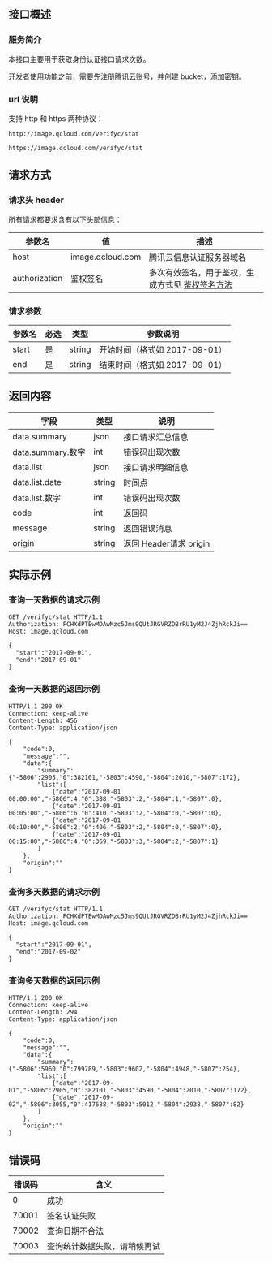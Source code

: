 ## 接口概述

### 服务简介
本接口主要用于获取身份认证接口请求次数。

开发者使用功能之前，需要先注册腾讯云账号，并创建 bucket，添加密钥。

### url 说明
支持 http 和 https 两种协议：

`http://image.qcloud.com/verifyc/stat`

`https://image.qcloud.com/verifyc/stat`

## 请求方式
### 请求头 header
所有请求都要求含有以下头部信息：

| 参数名           | 值                | 描述                                       |
| ------------- | ---------------- | ---------------------------------------- |
| host          | image.qcloud.com | 腾讯云信息认证服务器域名                                |
| authorization | 鉴权签名             | 多次有效签名，用于鉴权，生成方式见 [鉴权签名方法](/document/product/641/12409) |

### 请求参数

| 参数名   | 必选 | 类型     | 参数说明                |
| ----- | ---- | ------ | ------------------- |
| start | 是   | string | 开始时间（格式如 2017-09-01） |
| end   | 是   | string | 结束时间（格式如 2017-09-01） |

## 返回内容

| 字段              | 类型     | 说明               |
| --------------- | ------ | ---------------- |
| data.summary    | json   | 接口请求汇总信息         |
| data.summary.数字 | int    | 错误码出现次数          |
| data.list       | json   | 接口请求明细信息         |
| data.list.date  | string | 时间点              |
| data.list.数字    | int    | 错误码出现次数          |
| code            | int    | 返回码              |
| message         | string | 返回错误消息           |
| origin          | string | 返回 Header请求 origin |

## 实际示例
### 查询一天数据的请求示例
```
GET /verifyc/stat HTTP/1.1
Authorization: FCHXdPTEwMDAwMzc5Jms9QUtJRGVRZDBrRU1yM2J4ZjhRckJi==
Host: image.qcloud.com

{
  "start":"2017-09-01",
  "end":"2017-09-01"
}
```
### 查询一天数据的返回示例

```
HTTP/1.1 200 OK
Connection: keep-alive
Content-Length: 456
Content-Type: application/json

{
	"code":0,
	"message":"",
	"data":{
		"summary":{"-5806":2905,"0":382101,"-5803":4590,"-5804":2010,"-5807":172},
		"list":[
			{"date":"2017-09-01 00:00:00","-5806":4,"0":388,"-5803":2,"-5804":1,"-5807":0},
			{"date":"2017-09-01 00:05:00","-5806":6,"0":410,"-5803":2,"-5804":0,"-5807":0},
			{"date":"2017-09-01 00:10:00","-5806":2,"0":406,"-5803":2,"-5804":0,"-5807":0},
			{"date":"2017-09-01 00:15:00","-5806":4,"0":369,"-5803":3,"-5804":2,"-5807":1}
		]
	},
	"origin":""
}
```

### 查询多天数据的请求示例

```
GET /verifyc/stat HTTP/1.1
Authorization: FCHXdPTEwMDAwMzc5Jms9QUtJRGVRZDBrRU1yM2J4ZjhRckJi==
Host: image.qcloud.com

{
  "start":"2017-09-01",
  "end":"2017-09-02"
}
```
### 查询多天数据的返回示例

```
HTTP/1.1 200 OK
Connection: keep-alive
Content-Length: 294
Content-Type: application/json

{
	"code":0,
	"message":"",
	"data":{
		"summary":{"-5806":5960,"0":799789,"-5803":9602,"-5804":4948,"-5807":254},
		"list":[
			{"date":"2017-09-01","-5806":2905,"0":382101,"-5803":4590,"-5804":2010,"-5807":172},
			{"date":"2017-09-02","-5806":3055,"0":417688,"-5803":5012,"-5804":2938,"-5807":82}
		]
	},
	"origin":""
}
```

##  错误码

| 错误码   | 含义             |
| ----- | -------------- |
| 0     | 成功             |
| 70001 | 签名认证失败         |
| 70002 | 查询日期不合法        |
| 70003 | 查询统计数据失败，请稍候再试 |

 

 
